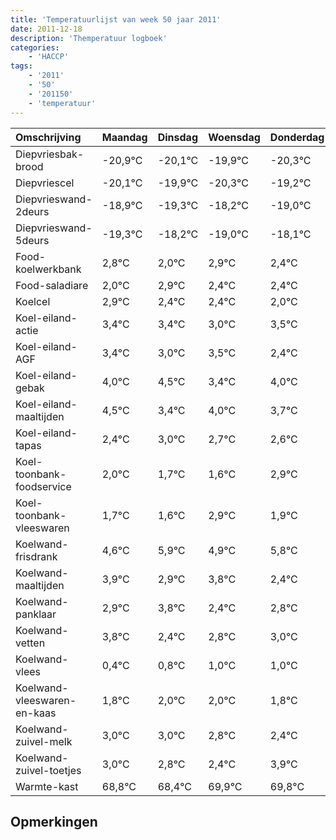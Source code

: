 ```yaml
---
title: 'Temperatuurlijst van week 50 jaar 2011'
date: 2011-12-18
description: 'Themperatuur logboek'
categories:
    - 'HACCP'
tags:
    - '2011'
    - '50'
    - '201150'
    - 'temperatuur'
---
```

|Omschrijving|Maandag|Dinsdag|Woensdag|Donderdag|Vrijdag|Zaterdag|Zondag|
|:---|:---|:---|:---|:---|:---|:---|:---|
|Diepvriesbak-brood|-20,9°C|-20,1°C|-19,9°C|-20,3°C|-19,2°C|-20,0°C|-19,1°C|
|Diepvriescel|-20,1°C|-19,9°C|-20,3°C|-19,2°C|-20,0°C|-19,1°C|-19,6°C|
|Diepvrieswand-2deurs|-18,9°C|-19,3°C|-18,2°C|-19,0°C|-18,1°C|-18,6°C|-18,6°C|
|Diepvrieswand-5deurs|-19,3°C|-18,2°C|-19,0°C|-18,1°C|-18,6°C|-18,6°C|-19,0°C|
|Food-koelwerkbank|2,8°C|2,0°C|2,9°C|2,4°C|2,4°C|2,0°C|2,5°C|
|Food-saladiare|2,0°C|2,9°C|2,4°C|2,4°C|2,0°C|2,5°C|1,4°C|
|Koelcel|2,9°C|2,4°C|2,4°C|2,0°C|2,5°C|1,4°C|2,0°C|
|Koel-eiland-actie|3,4°C|3,4°C|3,0°C|3,5°C|2,4°C|3,0°C|2,7°C|
|Koel-eiland-AGF|3,4°C|3,0°C|3,5°C|2,4°C|3,0°C|2,7°C|2,6°C|
|Koel-eiland-gebak|4,0°C|4,5°C|3,4°C|4,0°C|3,7°C|3,6°C|4,9°C|
|Koel-eiland-maaltijden|4,5°C|3,4°C|4,0°C|3,7°C|3,6°C|4,9°C|3,9°C|
|Koel-eiland-tapas|2,4°C|3,0°C|2,7°C|2,6°C|3,9°C|2,9°C|3,8°C|
|Koel-toonbank-foodservice|2,0°C|1,7°C|1,6°C|2,9°C|1,9°C|2,8°C|1,4°C|
|Koel-toonbank-vleeswaren|1,7°C|1,6°C|2,9°C|1,9°C|2,8°C|1,4°C|1,8°C|
|Koelwand-frisdrank|4,6°C|5,9°C|4,9°C|5,8°C|4,4°C|4,8°C|5,0°C|
|Koelwand-maaltijden|3,9°C|2,9°C|3,8°C|2,4°C|2,8°C|3,0°C|3,0°C|
|Koelwand-panklaar|2,9°C|3,8°C|2,4°C|2,8°C|3,0°C|3,0°C|2,8°C|
|Koelwand-vetten|3,8°C|2,4°C|2,8°C|3,0°C|3,0°C|2,8°C|2,4°C|
|Koelwand-vlees|0,4°C|0,8°C|1,0°C|1,0°C|0,8°C|0,4°C|1,9°C|
|Koelwand-vleeswaren-en-kaas|1,8°C|2,0°C|2,0°C|1,8°C|1,4°C|2,9°C|2,8°C|
|Koelwand-zuivel-melk|3,0°C|3,0°C|2,8°C|2,4°C|3,9°C|3,8°C|2,9°C|
|Koelwand-zuivel-toetjes|3,0°C|2,8°C|2,4°C|3,9°C|3,8°C|2,9°C|3,9°C|
|Warmte-kast|68,8°C|68,4°C|69,9°C|69,8°C|68,9°C|69,9°C|68,6°C|

## Opmerkingen


